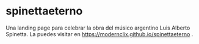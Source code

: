 # spinettaeterno
Una landing page para celebrar la obra del músico argentino Luis Alberto Spinetta. La puedes visitar en https://modernclix.github.io/spinettaeterno .
